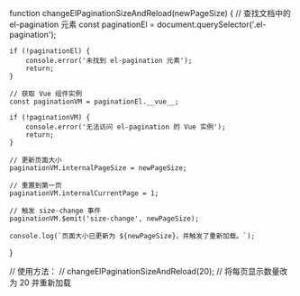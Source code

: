 function changeElPaginationSizeAndReload(newPageSize) {
// 查找文档中的 el-pagination 元素
const paginationEl = document.querySelector('.el-pagination');

    if (!paginationEl) {
        console.error('未找到 el-pagination 元素');
        return;
    }

    // 获取 Vue 组件实例
    const paginationVM = paginationEl.__vue__;
    
    if (!paginationVM) {
        console.error('无法访问 el-pagination 的 Vue 实例');
        return;
    }

    // 更新页面大小
    paginationVM.internalPageSize = newPageSize;

    // 重置到第一页
    paginationVM.internalCurrentPage = 1;

    // 触发 size-change 事件
    paginationVM.$emit('size-change', newPageSize);

    console.log(`页面大小已更新为 ${newPageSize}，并触发了重新加载。`);
}

// 使用方法：
// changeElPaginationSizeAndReload(20);  // 将每页显示数量改为 20 并重新加载